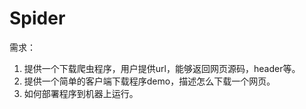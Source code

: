 # Spider
需求：
1. 提供一个下载爬虫程序，用户提供url，能够返回网页源码，header等。
2. 提供一个简单的客户端下载程序demo，描述怎么下载一个网页。
3. 如何部署程序到机器上运行。
